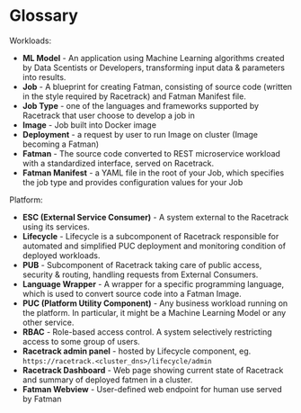 # Glossary

Workloads:

- **ML Model** - An application using Machine Learning algorithms created by Data Scentists or
  Developers, transforming input data & parameters into results.
- **Job** - A blueprint for creating Fatman, 
  consisting of source code (written in the style required by Racetrack) and Fatman Manifest file.
- **Job Type** - one of the languages and frameworks supported by Racetrack that user choose to develop a job in
- **Image** - Job built into Docker image
- **Deployment** - a request by user to run Image on cluster (Image becoming a Fatman)  
- **Fatman** - The source code converted to REST microservice workload with a standardized interface, served on Racetrack.
- **Fatman Manifest** - a YAML file in the root of your Job, which specifies the job type
  and provides configuration values for your Job

Platform:

- **ESC (External Service Consumer)** - A system external to the Racetrack using its services.
- **Lifecycle** - Lifecycle is a subcomponent of Racetrack
  responsible for automated and simplified PUC deployment and monitoring condition of deployed workloads.
- **PUB** - Subcomponent of Racetrack taking care of public access, security & routing, handling requests
  from External Consumers.
- **Language Wrapper** - A wrapper for a specific programming language, which is used to convert source code into a Fatman Image.
- **PUC (Platform Utility Component)** - Any business workload running on the platform. 
  In particular, it might be a Machine Learning Model or any other service.
- **RBAC** - Role-based access control. A system selectively restricting access to some group of users.
- **Racetrack admin panel** - hosted by Lifecycle component, eg. `https://racetrack.<cluster_dns>/lifecycle/admin`
- **Racetrack Dashboard** - Web page showing current state of Racetrack and summary of deployed fatmen in a cluster.
- **Fatman Webview** - User-defined web endpoint for human use served by Fatman
